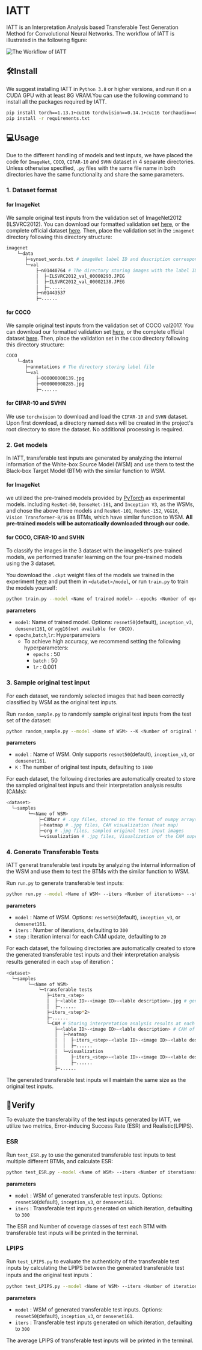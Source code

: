 # IATT

IATT is an Interpretation Analysis based Transferable Test Generation Method for Convolutional Neural Networks. The workflow of IATT is illustrated in the following figure:

![The Workflow of IATT](/images/workflow.svg "The Workflow of IATT")

## 🛠️Install

We suggest installing IATT in `Python 3.8` or higher versions, and run it on a CUDA GPU with at least 8G VRAM.You can use the following command to install all the packages required by IATT.

```bash
pip install torch==1.13.1+cu116 torchvision==0.14.1+cu116 torchaudio==0.13.1 --extra-index-url https://download.pytorch.org/whl/cu116
pip install -r requirements.txt
```

## 💻Usage

Due to the different handling of models and test inputs, we have placed the code for `ImageNet`, `COCO`, `CIFAR-10` and `SVHN` dataset in 4 separate directories. Unless otherwise specified, `.py` files with the same file name in both directories have the same functionality and share the same parameters.

### 1. Dataset format

#### for ImageNet

We sample original test inputs from the validation set of ImageNet2012 (ILSVRC2012). You can download our formatted validation set [here](https://drive.google.com/file/d/1As-8IfRNbcQjAR3ev7GIHFtv2bzclXal/view?usp=drive_link), or the complete official dataset [here](https://image-net.org/challenges/LSVRC/2012/2012-downloads.php). Then, place the validation set in the `imagenet` directory following this directory structure:

```bash
imagenet     
    └─data
       ├─synset_words.txt # imageNet label ID and description correspondence (already exists)                   
       └─val                   
           ├─n01440764 # The directory storing images with the label ID n01440764
           │  ├─ILSVRC2012_val_00000293.JPEG
           │  ├─ILSVRC2012_val_00002138.JPEG
           │  ├─......       
           ├─n01443537   
           ├─......
```
#### for COCO

We sample original test inputs from the validation set of COCO val2017. You can download our formatted validation set [here](https://drive.google.com/file/d/1xph104egW0-3-nqcKm1ADbv_nZwhS9H3/view?usp=drive_link), or the complete official dataset [here](https://cocodataset.org/#download). Then, place the validation set in the `COCO` directory following this directory structure:

```bash
COCO     
    └─data
       ├─annotations # The directory storing label file
       └─val                   
           ├─000000000139.jpg
           ├─000000000285.jpg
           ├─......       
```

#### for CIFAR-10 and SVHN

We use `torchvision` to download and load the `CIFAR-10` and `SVHN` dataset. Upon first download, a directory named `data` will be created in the project's root directory to store the dataset. No additional processing is required.

### 2. Get models

In IATT, transferable test inputs are generated by analyzing the internal information of the White-box Source Model (WSM) and use them to test the Black-box Target Model (BTM) with the similar function to WSM.

#### for ImageNet

we utilized the pre-trained models provided by [PyTorch](https://pytorch.org/vision/stable/models.html) as experimental models. including `ResNet-50`, `DenseNet-161`, and `Inception V3`, as the WSMs, and chose the above three models and `ResNet-101`, `ResNet-152`, `VGG16`, `Vision Transformer-B/16` as BTMs, which have similar function to WSM. **All pre-trained models will be automatically downloaded through our code.**

#### for COCO, CIFAR-10 and SVHN

To classify the images in the 3 dataset with the imageNet's pre-trained models, we performed transfer learning on the four pre-trained models using the 3 dataset.

You download the `.ckpt` weight files of the models we trained in the experiment [here](https://drive.google.com/drive/folders/1iFNviFyBC1dynmeCgrCV9aN7270TYNwz?usp=drive_link) and put them in `<dataSet>/model`, or run `train.py` to train the models yourself:

```bash
python train.py --model <Name of trained model> --epochs <Number of epochs> --batch <batch_size> --lr <learning_rate>
```

**parameters**

* `model`: Name of trained model. Options: `resnet50`(default), `inception_v3`, `densenet161`, or `vgg16(not available for COCO)`.
* `epochs`,`batch`,`lr`: Hyperparameters
  * To achieve high accuracy, we recommend setting the following hyperparameters:
    * `epochs` : 50
    * `batch` : 50
    * `lr` : 0.001

### 3. Sample original test input

For each dataset, we randomly selected images that had been correctly classified by WSM as the original test inputs.

Run `random_sample.py` to randomly sample original test inputs from the test set of the dataset:

```bash
python random_sample.py --model <Name of WSM> --K <Number of original test inputs>
```

**parameters**

* `model` : Name of WSM. Only supports `resnet50`(default), `inception_v3`, or `densenet161`.
* `K` : The number of original test inputs, defaulting to `1000`

For each dataset, the following directories are automatically created to store the sampled original test inputs and
their interpretation analysis results (CAMs):

```bash
<dataset>
  └─samples
        └─<Name of WSM>
            ├─CAMarr # .npy files, stored in the format of numpy arrays for CAMs
            ├─heatmap # .jpg files, CAM visualization (heat map)
            ├─org # .jpg files, sampled original test input images
            └─visualization # .jpg files, Visualization of the CAM superimposed on the original test inputs
```

### 4. Generate Transferable Tests

IATT generat transferable test inputs by analyzing the internal information of the WSM and use them to test the BTMs with the similar function to WSM.

Run `run.py` to generate transferable test inputs:

```bash
python run.py --model <Name of WSM> --iters <Number of iterations> --step <Iteration interval for each CAM update>
```

**parameters**

* `model` : Name of WSM. Options: `resnet50`(default), `inception_v3`, or `densenet161`.
* `iters` : Number of iterations, defaulting to `300`
* `step` : Iteration interval for each CAM update, defaulting to `20`

For each dataset, the following directories are automatically created to store the generated transferable test inputs and their interpretation analysis results generated in each `step` of iteration：

```bash
<dataset>
  └─samples
        └─<Name of WSM>
            └─transferable tests
               ├─iters_<step>
               │  ├─<lable ID>-<image ID>-<lable description>.jpg # generated transferable test
               │  ├─......
               ├─iters_<step*2>
               ├─......
               └─CAM # Storing interpretation analysis results at each step of iteration
                  ├─<lable ID>-<image ID>-<lable description> # CAM of same-name transferable test inputs
                  │  ├─heatmap
                  │  │  ├─iters_<step>-<lable ID>-<image ID>-<lable description>.jpg 
                  │  │  ├─......
                  │  └─visualization
                  │     ├─iters_<step>-<lable ID>-<image ID>-<lable description>.jpg
                  │     ├─......
                  ├─......
```

The generated transferable test inputs will maintain the same size as the original test inputs.

## 🧪Verify

To evaluate the transferability of the test inputs generated by IATT, we utilize two metrics, Error-inducing Success Rate (ESR) and Realistic(LPIPS).

### ESR

Run `test_ESR.py` to use the generated transferable test inputs to test multiple different BTMs, and calculate ESR:
```bash
python test_ESR.py --model <Name of WSM> --iters <Number of iterations>
```

**parameters**
* `model` : WSM of generated transferable test inputs. Options: `resnet50`(default), `inception_v3`, or `densenet161`.
* `iters` : Transferable test inputs generated on which iteration, defaulting to `300`

The ESR and Number of coverage classes of test each BTM with transferable test inputs will be printed in the terminal.

### LPIPS

Run `test_LPIPS.py` to evaluate the authenticity of the transferable test inputs by calculating the LPIPS between the generated transferable test inputs and the original test inputs：
```bash
python test_LPIPS.py --model <Name of WSM> --iters <Number of iterations>
```

**parameters**
* `model` : WSM of generated transferable test inputs. Options: `resnet50`(default), `inception_v3`, or `densenet161`.
* `iters` : Transferable test inputs generated on which iteration, defaulting to `300`

The average LPIPS of transferable test inputs will be printed in the terminal.

